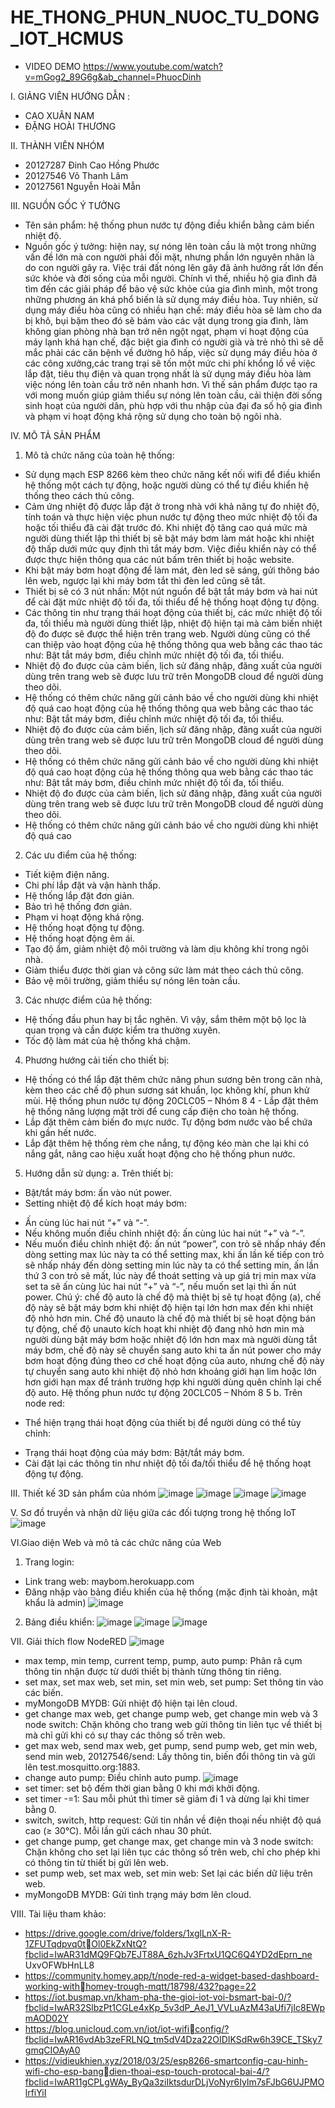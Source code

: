 # HE_THONG_PHUN_NUOC_TU_DONG_IOT_HCMUS
* VIDEO DEMO
https://www.youtube.com/watch?v=mGog2_89G6g&ab_channel=PhuocDinh

I. GIẢNG VIÊN HƯỚNG DẪN :
- CAO XUÂN NAM
- ĐẶNG HOÀI THƯƠNG

II. THÀNH VIÊN NHÓM
- 20127287 Đinh Cao Hồng Phước
- 20127546 Võ Thanh Lâm 
- 20127561 Nguyễn Hoài Mẫn 

III. NGUỒN GỐC Ý TƯỞNG
- Tên sản phẩm: hệ thống phun nước tự động điều khiển bằng cảm biến nhiệt độ.
- Nguồn gốc ý tưởng: hiện nay, sự nóng lên toàn cầu là một trong những vấn đề lớn 
mà con người phải đối mặt, nhưng phần lớn nguyên nhân là do con người gây ra. 
Việc trái đất nóng lên gây đã ảnh hưởng rất lớn đến sức khỏe và đời sống của mỗi 
người. Chính vì thế, nhiều hộ gia đình đã tìm đến các giải pháp để bảo vệ sức khỏe 
của gia đình mình, một trong những phương án khá phổ biến là sử dụng máy điều 
hòa. Tuy nhiên, sử dụng máy điều hòa cũng có nhiều hạn chế: máy điều hòa sẽ làm 
cho da bị khô, bụi bặm theo đó sẽ bám vào các vật dụng trong gia đình, làm không 
gian phòng nhà bạn trở nên ngột ngạt, phạm vi hoạt động của máy lạnh khá hạn chế, 
đặc biệt gia đình có người già và trẻ nhỏ thì sẽ dễ mắc phải các căn bệnh về đường 
hô hấp, việc sử dụng máy điều hòa ở các công xưởng,các trang trại sẽ tốn một mức 
chi phí khổng lồ về việc lắp đặt, tiêu thụ điện và quan trọng nhất là sử dụng máy 
điều hòa làm việc nóng lên toàn cầu trở nên nhanh hơn. Vì thế sản phẩm được tạo ra 
với mong muốn giúp giảm thiểu sự nóng lên toàn cầu, cải thiện đời sống sinh hoạt 
của người dân, phù hợp với thu nhập của đại đa số hộ gia đình và phạm vi hoạt động 
khá rộng sử dụng cho toàn bộ ngôi nhà.

IV. MÔ TẢ SẢN PHẨM
1. Mô tả chức năng của toàn hệ thống: 
- Sử dụng mạch ESP 8266 kèm theo chức năng kết nối wifi để điều khiển hệ
thống một cách tự động, hoặc người dùng có thể tự điều khiển hệ thống theo 
cách thủ công.
- Cảm ứng nhiệt độ được lắp đặt ở trong nhà với khả năng tự đo nhiệt độ, tính 
toán và thực hiện việc phun nước tự động theo mức nhiệt độ tối đa hoặc tối 
thiểu đã cài đặt trước đó. Khi nhiệt độ tăng cao quá mức mà người dùng thiết 
lập thì thiết bị sẽ bật máy bơm làm mát hoặc khi nhiệt độ thấp dưới mức quy 
định thì tắt máy bơm. Việc điều khiển này có thể được thực hiện thông qua 
các nút bấm trên thiết bị hoặc website.
- Khi bật máy bơm hoạt động để làm mát, đèn led sẽ sáng, gửi thông báo lên 
web, ngược lại khi máy bơm tắt thì đèn led cũng sẽ tắt.
- Thiết bị sẽ có 3 nút nhấn: Một nút nguồn để bật tắt máy bơm và hai nút để
cài đặt mức nhiệt độ tối đa, tối thiểu để hệ thống hoạt động tự động.
- Các thông tin như trạng thái hoạt động của thiết bị, các mức nhiệt độ tối đa, 
tối thiểu mà người dùng thiết lập, nhiệt độ hiện tại mà cảm biến nhiệt độ đo 
được sẽ được thể hiện trên trang web. Người dùng cũng có thể can thiệp vào 
hoạt động của hệ thống thông qua web bằng các thao tác như: Bật tắt máy 
bơm, điều chỉnh mức nhiệt độ tối đa, tối thiểu.
- Nhiệt độ đo được của cảm biến, lịch sử đăng nhập, đăng xuất của người dùng 
trên trang web sẽ được lưu trữ trên MongoDB cloud để người dùng theo dõi.
- Hệ thống có thêm chức năng gửi cảnh báo về cho người dùng khi nhiệt độ
quá cao
hoạt động của hệ thống thông qua web bằng các thao tác như: Bật tắt máy 
bơm, điều chỉnh mức nhiệt độ tối đa, tối thiểu.
- Nhiệt độ đo được của cảm biến, lịch sử đăng nhập, đăng xuất của người dùng 
trên trang web sẽ được lưu trữ trên MongoDB cloud để người dùng theo dõi.
- Hệ thống có thêm chức năng gửi cảnh báo về cho người dùng khi nhiệt độ
quá cao
hoạt động của hệ thống thông qua web bằng các thao tác như: Bật tắt máy 
bơm, điều chỉnh mức nhiệt độ tối đa, tối thiểu.
- Nhiệt độ đo được của cảm biến, lịch sử đăng nhập, đăng xuất của người dùng 
trên trang web sẽ được lưu trữ trên MongoDB cloud để người dùng theo dõi.
- Hệ thống có thêm chức năng gửi cảnh báo về cho người dùng khi nhiệt độ
quá cao

2. Các ưu điểm của hệ thống:
- Tiết kiệm điện năng.
- Chi phí lắp đặt và vận hành thấp.
- Hệ thống lắp đặt đơn giản.
- Bảo trì hệ thống đơn giản.
- Phạm vi hoạt động khá rộng.
- Hệ thống hoạt động tự động.
- Hệ thống hoạt động êm ái.
- Tạo độ ẩm, giảm nhiệt độ môi trường và làm dịu không khí trong ngôi nhà.
- Giảm thiểu được thời gian và công sức làm mát theo cách thủ công.
- Bảo vệ môi trường, giảm thiểu sự nóng lên toàn cầu.

3. Các nhược điểm của hệ thống:
- Hệ thống đầu phun hay bị tắc nghẽn. Vì vậy, sắm thêm một bộ lọc là quan 
trọng và cần được kiểm tra thường xuyên.
- Tốc độ làm mát của hệ thống khá chậm.

4. Phương hướng cải tiến cho thiết bị: 
- Hệ thống có thể lắp đặt thêm chức năng phun sương bên trong căn nhà, kèm 
theo các chế độ phun sương sát khuẩn, lọc không khí, phun khử mùi.
Hệ thống phun nước tự động 20CLC05 – Nhóm 8 4 - Lắp đặt thêm hệ thống năng lượng mặt trời để cung cấp điện cho toàn hệ
thống.
- Lắp đặt thêm cảm biến đo mực nước. Tự động bơm nước vào bể chứa khi 
gần hết nước.
- Lắp đặt thêm hệ thống rèm che nắng, tự động kéo màn che lại khi có nắng 
gắt, nâng cao hiệu xuất hoạt động cho hệ thống phun nước.

5. Hướng dẫn sử dụng:
a. Trên thiết bị: 
- Bật/tắt máy bơm: ấn vào nút power.
- Setting nhiệt độ để kích hoạt máy bơm:
+ Ấn cùng lúc hai nút “+” và “-”.
+ Nếu không muốn điều chỉnh nhiệt độ: ấn cùng lúc hai nút “+” và “-”.
+ Nếu muốn điều chỉnh nhiệt độ: ấn nút “power”, con trỏ sẽ nhấp 
nháy đến dòng setting max lúc này ta có thể setting max, khi ấn lần kế
tiếp con trỏ sẽ nhấp nháy đến dòng setting min lúc này ta có thể setting 
min, ấn lần thứ 3 con trỏ sẽ mất, lúc này để thoát setting và up giá trị
min max vừa set ta sẽ ấn cùng lúc hai nút “+” và “-”, nếu muốn set lại 
thì ấn nút power.
Chú ý: chế độ auto là chế độ mà thiệt bị sẽ tự hoạt động (a), chế độ này sẽ bật 
máy bơm khi nhiệt độ hiện tại lớn hơn max đến khi nhiệt độ nhỏ hơn min. Chế độ unauto là chế độ mà thiết bị sẽ hoạt động bán tự động, chế độ unauto kích 
hoạt khi nhiệt độ đang nhỏ hơn min mà người dùng bật máy bơm hoặc nhiệt 
độ lớn hơn max mà người dùng tắt máy bơm, chế độ này sẽ chuyển sang auto 
khi ta ấn nút power cho máy bơm hoạt động đúng theo cơ chế hoạt động của 
auto, nhưng chế độ này tự chuyển sang auto khi nhiệt độ nhỏ hơn khoảng giới 
hạn lim hoặc lớn hơn giới hạn max để tránh trường hợp khi người dùng quên 
chỉnh lại chế độ auto.
Hệ thống phun nước tự động 20CLC05 – Nhóm 8 5
b. Trên node red: 
- Thể hiện trạng thái hoạt động của thiết bị để người dùng có thể tùy chỉnh:
+ Trạng thái hoạt động của máy bơm: Bật/tắt máy bơm.
+ Cài đặt lại các thông tin như nhiệt độ tối đa/tối thiểu để hệ thống hoạt 
động tự động.

III. Thiết kế 3D sản phẩm của nhóm
![image](https://user-images.githubusercontent.com/74586096/221396457-30e2e9e0-1719-4df6-8e6c-5bd908bc296c.png)
![image](https://user-images.githubusercontent.com/74586096/221396474-639ba57a-89e6-4d96-9794-2a1627f718df.png)
![image](https://user-images.githubusercontent.com/74586096/221396477-8862ee31-7bd5-49fb-8f2d-f8595410e744.png)
![image](https://user-images.githubusercontent.com/74586096/221396482-55592164-ec06-47df-9d07-4432f6c51711.png)

V. Sơ đồ truyền và nhận dữ liệu giữa các đối tượng trong hệ thống IoT
![image](https://user-images.githubusercontent.com/74586096/221396495-849a9a80-fe92-4e2a-beed-d0e296d8d714.png)

VI.Giao diện Web và mô tả các chức năng của Web
1. Trang login: 
- Link trang web: maybom.herokuapp.com
- Đăng nhập vào bảng điều khiển của hệ thống (mặc định tài khoản, mật khẩu 
là admin)
![image](https://user-images.githubusercontent.com/74586096/221396516-2ebfb9bf-d413-491f-8f7a-38c70ef819de.png)
2. Bảng điều khiển:
![image](https://user-images.githubusercontent.com/74586096/221396535-11923c65-4ebb-4ca5-b354-e58c59195d11.png)
![image](https://user-images.githubusercontent.com/74586096/221396542-2feae795-f1fc-4217-a9fa-5b1d4b5d7ac4.png)
![image](https://user-images.githubusercontent.com/74586096/221396549-05921c03-bab9-45a1-ac7d-b6802132a30f.png)

VII. Giải thích flow NodeRED
![image](https://user-images.githubusercontent.com/74586096/221396570-076a6894-4083-422e-974b-5f55ce69145a.png)
- max temp, min temp, current temp, pump, auto pump: Phân rã cụm thông tin nhận 
được từ dưới thiết bị thành từng thông tin riêng.
- set max, set max web, set min, set min web, set pump: Set thông tin vào các biến.
- myMongoDB MYDB: Gửi nhiệt độ hiện tại lên cloud.
- get change max web, get change pump web, get change min web và 3 node switch:
Chặn không cho trang web gửi thông tin liên tục về thiết bị mà chỉ gửi khi có sự thay 
các thông số trên web.
- get max web, send max web, get pump, send pump web, get min web, send min 
web, 20127546/send: Lấy thông tin, biến đổi thông tin và gửi lên 
test.mosquitto.org:1883.
- change auto pump: Điều chỉnh auto pump.
![image](https://user-images.githubusercontent.com/74586096/221396580-6ea1463a-cfdf-4423-bc4e-7e18a0b1e47e.png)
- set timer: set bộ đếm thời gian bằng 0 khi mới khởi động.
- set timer -=1: Sau mỗi phút thì timer sẽ giảm đi 1 và dừng lại khi timer bằng 0.
- switch, switch, http request: Gửi tin nhắn về điện thoại nếu nhiệt độ quá cao 
(≥ 30℃). Mỗi lần gửi cách nhau 30 phút.
- get change pump, get change max, get change min và 3 node switch: Chặn không 
cho set lại liên tục các thông số trên web, chỉ cho phép khi có thông tin từ thiết bị 
gửi lên web.
- set pump web, set max web, set min web: Set lại các biến dữ liệu trên web.
- myMongoDB MYDB: Gửi tình trạng máy bơm lên cloud.

VIII. Tài liệu tham khảo:

- https://drive.google.com/drive/folders/1xglLnX-R-1ZFUTqdpvq0tOl0EkZxNtQ?fbclid=IwAR31dMQ9FQb7EJT88A_6zhJv3FrtxU1QC6Q4YD2dEprn_ne
UxvOFWbHnLL8
- https://community.homey.app/t/node-red-a-widget-based-dashboard-working-withhomey-trough-mqtt/18798/432?page=22
- https://iot.busmap.vn/kham-pha-the-gioi-iot-voi-bsmart-bai-0/?fbclid=IwAR32SlbzPt1CGLe4xKp_5v3dP_AeJ1_VVLuAzM43aUfi7jIc8EWpmAOD02Y
- https://blog.unicloud.com.vn/iot/iot-wificonfig/?fbclid=IwAR16vdAb3zeFRLNQ_tm5dV4Dza22OIDIKSdRw6h39CE_TSky7gmqCIOAyA0
- https://vidieukhien.xyz/2018/03/25/esp8266-smartconfig-cau-hinh-wifi-cho-esp-bangdien-thoai-esp-touch-protocal-bai-4/?fbclid=IwAR11gCPLgWAy_ByQa3ziIktsdurDLjVoNyr6Iylm7sFJbG6UJPMOlrfiYiI



